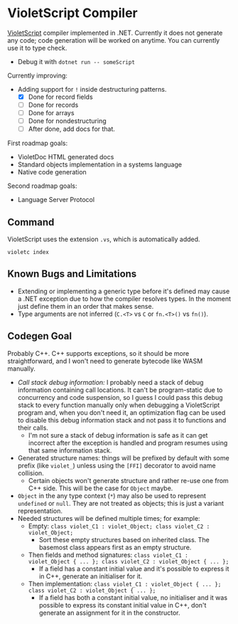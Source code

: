 # VioletScript Compiler

[VioletScript](https://violetscript.github.io) compiler implemented in .NET. Currently it does not generate any code; code generation will be worked on anytime. You can currently use it to type check.

- Debug it with `dotnet run -- someScript`

Currently improving:

- Adding support for `!` inside destructuring patterns.
  - [x] Done for record fields
  - [ ] Done for records
  - [ ] Done for arrays
  - [ ] Done for nondestructuring
  - [ ] After done, add docs for that.

First roadmap goals:

- VioletDoc HTML generated docs
- Standard objects implementation in a systems language
- Native code generation

Second roadmap goals:

- Language Server Protocol

## Command

VioletScript uses the extension `.vs`, which is automatically added.

```
violetc index
```

## Known Bugs and Limitations

- Extending or implementing a generic type before it's defined may cause a .NET exception due to how the compiler resolves types. In the moment just define them in an order that makes sense.
- Type arguments are not inferred (`C.<T>` vs `C` or `fn.<T>()` vs `fn()`).

## Codegen Goal

Probably C++. C++ supports exceptions, so it should be more straightforward, and I won't need to generate bytecode like WASM manually.

- _Call stack debug information:_ I probably need a stack of debug information containing call locations. It can't be program-static due to concurrency and code suspension, so I guess I could pass this debug stack to every function manually only when debugging a VioletScript program and, when you don't need it, an optimization flag can be used to disable this debug information stack and not pass it to functions and their calls.
  - I'm not sure a stack of debug information is safe as it can get incorrect after the exception is handled and program resumes using that same information stack.
- Generated structure names: things will be prefixed by default with some prefix (like `violet_`) unless using the `[FFI]` decorator to avoid name collision.
  - Certain objects won't generate structure and rather re-use one from C++ side. This will be the case for `Object` maybe.
- `Object` in the any type context (`*`) may also be used to represent `undefined` or `null`. They are not treated as objects; this is just a variant representation.
- Needed structures will be defined multiple times; for example:
  - Empty: `class violet_C1 : violet_Object; class violet_C2 : violet_Object;`
    - Sort these empty structures based on inherited class. The basemost class appears first as an empty structure.
  - Then fields and method signatures: `class violet_C1 : violet_Object { ... }; class violet_C2 : violet_Object { ... };`
    - If a field has a constant initial value and it's possible to express it in C++, generate an initialiser for it.
  - Then implementation: `class violet_C1 : violet_Object { ... }; class violet_C2 : violet_Object { ... };`
    - If a field has both a constant initial value, no initialiser and it was possible to express its constant initial value in C++, don't generate an assignment for it in the constructor.